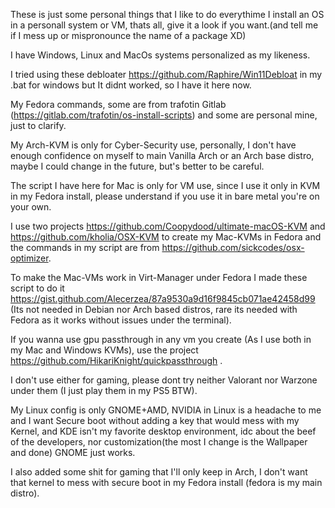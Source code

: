 These is just some personal things that I like to do everythime I install an OS in a personall system or VM, thats all, give it a look if you want.(and tell me if I mess up or mispronounce the name of a package XD)

I have Windows, Linux and MacOs systems personalized as my likeness.

I tried using these debloater https://github.com/Raphire/Win11Debloat in my .bat for windows but It didnt worked, so I have it here now.

My Fedora commands, some are from trafotin Gitlab (https://gitlab.com/trafotin/os-install-scripts) and some are personal mine, just to clarify.

My Arch-KVM is only for Cyber-Security use, personally, I don't have enough confidence on myself to main Vanilla Arch or an Arch base distro, maybe I could change in the future, but's better to be careful.

The script I have here for Mac is only for VM use, since I use it only in KVM in my Fedora install, please understand if you use it in bare metal you're on your own.

I use two projects https://github.com/Coopydood/ultimate-macOS-KVM and https://github.com/kholia/OSX-KVM to create my Mac-KVMs in Fedora and the commands in my script are from https://github.com/sickcodes/osx-optimizer.

To make the Mac-VMs work in Virt-Manager under Fedora I made these script to do it https://gist.github.com/Alecerzea/87a9530a9d16f9845cb071ae42458d99 (Its not needed in Debian nor Arch based distros, rare its needed with Fedora as it works without issues under the terminal).

If you wanna use gpu passthrough in any vm you create (As I use both in my Mac and Windows KVMs), use the project https://github.com/HikariKnight/quickpassthrough .

I don't use either for gaming, please dont try neither Valorant nor Warzone under them (I just play them in my PS5 BTW).

My Linux config is only GNOME+AMD, NVIDIA in Linux is a headache to me  and I want Secure boot without adding a key that would mess with my Kernel, and KDE isn't my favorite desktop environment, idc about the beef of the developers, nor customization(the most I change is the Wallpaper and done) GNOME just works.

I also added some shit for gaming that I'll only keep in Arch, I don't want that kernel to mess with secure boot in my Fedora install (fedora is my main distro).